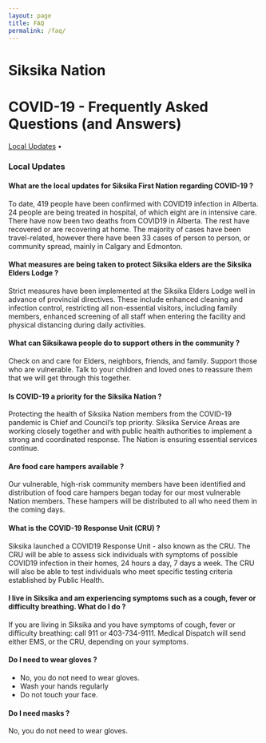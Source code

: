 ```yaml
---
layout: page
title: FAQ
permalink: /faq/
---
```


# Siksika Nation
# COVID-19 - Frequently Asked Questions (and Answers)

[Local Updates](#local-updates) • 


### Local Updates 

#### What are the local updates for Siksika First Nation regarding COVID-19 ?
To date, 419 people have been confirmed with COVID19 infection in Alberta. 24 people are being treated in hospital, of which eight are in intensive care. There have now been two deaths from COVID19 in Alberta.  The rest have recovered or are recovering at home. The majority of cases have been travel-related, however there have been 33 cases of person to person, or community spread, mainly in Calgary and Edmonton. 

#### What measures are being taken to protect Siksika elders are the Siksika Elders Lodge ?
Strict measures have been implemented at the Siksika Elders Lodge well in advance of provincial directives. These include enhanced cleaning and infection control, restricting all non-essential visitors, including family members, enhanced screening of all staff when entering the facility and physical distancing during daily activities. 

#### What can Siksikawa people do to support others in the community ?
Check on and care for Elders, neighbors, friends, and family. Support those who are vulnerable.  Talk to your children and loved ones to reassure them that we will get through this together. 

#### Is COVID-19 a priority for the Siksika Nation ? 
Protecting the health of Siksika Nation members from the COVID-19 pandemic is Chief and Council’s top priority.  Siksika Service Areas are working closely together and with public health authorities to implement a strong and coordinated response. The Nation is ensuring essential services continue.  

#### Are food care hampers available ?
Our vulnerable, high-risk community members have been identified and distribution of food care hampers began today for our most vulnerable Nation members.  These hampers will be distributed to all who need them in the coming days. 

#### What is the COVID-19 Response Unit (CRU) ?
Siksika launched a COVID19 Response Unit - also known as the CRU.  The CRU will be able to assess sick individuals with symptoms of possible COVID19 infection in their homes, 24 hours a day, 7 days a week. The CRU will also be able to test individuals who meet specific testing criteria established by Public Health.  

#### I live in Siksika and am experiencing symptoms such as a cough, fever or difficulty breathing. What do I do ?
If you are living in Siksika and you have symptoms of cough, fever or difficulty breathing: call 911 or 403-734-9111. Medical Dispatch will send either EMS, or the CRU, depending on your symptoms.

#### Do I need to wear gloves ? 
* No, you do not need to wear gloves.
* Wash your hands regularly
* Do not touch your face. 

#### Do I need masks ?
No, you do not need to wear gloves.